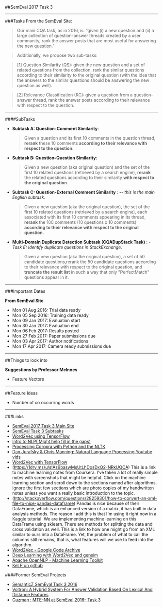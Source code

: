 ##SemEval 2017 Task 3
***

###Tasks
From the SemEval Site:
> Our main CQA task, as in 2016, is:
> “given (i) a new question and (ii) a large collection of question-answer threads created by a user community, rank the 
> answer posts that are most useful for answering the new question.”

> Additionally, we propose two sub-tasks:

> [1] Question Similarity (QS): given the new question and a set of related questions from the collection, rank the similar 
> questions according to their similarity to the original question (with the idea that the answers to the similar
> questions should be answering the new question as well).

> [2] Relevance Classification (RC): given a question from a question-answer thread, rank the answer posts according to 
> their relevance with respect to the question.

***
####SubTasks

* **Subtask A: Question-Comment Similarity**: 
	> Given a question and its first 10 comments in the question thread, **rerank** these 10 comments **according to 
	> their relevance with respect to the question**. 
* **Subtask B: Question-Question Similarity**: 
	> Given a new question (aka original question) and the set of the first 10 related questions (retrieved by a 
	> search engine), **rerank** the related questions according to their similarity **with respect to the original 
	> question**.
* **Subtask C: Question-External Comment Similarity** : *-- this is the main English subtask.* 
	> Given a new question (aka the original question),
	> the set of the first 10 related questions (retrieved by a search engine), each associated with its first 10 
	> comments appearing in its thread, **rerank** the 100 comments (10 questions x 10 comments) **according to their 
	> relevance with respect to the original question**.
* **Multi-Domain Duplicate Detection Subtask (CQADupStack Task)** : - *Task E: Identify duplicate questions in StackExchange.*
	> Given a new question (aka the original question), a set of 50 candidate questions,rerank the 50 candidate 
	> questions according to their relevance with respect to the original question, and **truncate the result list** in 
	> such a way that only "PerfectMatch" questions appear in it.


***

###Important Dates

**From SemEval Site**

* Mon 01 Aug 2016: Trial data ready
* Mon 05 Sep 2016: Training data ready
* Mon 09 Jan 2017: Evaluation start
* Mon 30 Jan 2017: Evaluation end
* Mon 06 Feb 2017: Results posted
* Mon 27 Feb 2017: Paper submissions due
* Mon 03 Apr 2017: Author notifications
* Mon 17 Apr 2017: Camera ready submissions due

***

##Things to look into

**Suggestions by Professor McInnes**
* Feature Vectors

***

##Feature Ideas

* Number of co occurring words

***


###Links

* [SemEval 2017 Task 3 Main Site](http://alt.qcri.org/semeval2017/task3/)
* [SemEval Task 3 Subtasks](http://alt.qcri.org/semeval2017/task3/index.php?id=description-of-tasks)
* [Word2Vec using TensorFlow](https://www.tensorflow.org/versions/r0.10/tutorials/word2vec/index.html)
* [Intro to NLP( Might help fill in the gaps)](http://blog.algorithmia.com/introduction-natural-language-processing-nlp/)
* [Processing Corpora with Python and the NLTK](http://www.freecode.com/articles/processing-corpora-with-python-and-the-natural-language-toolkit)
* [Dan Jurafsky & Chris Manning: Natural Language Processing Youtube vids](https://www.youtube.com/playlist?list=PL6397E4B26D00A269)
* [Word2Vec with TensorFlow](https://www.tensorflow.org/versions/r0.10/tutorials/word2vec/index.html)
* (https://1drv.ms/u/s!As9baswMsUtLhDosDxQ2-NRkUQCA) This is a link to machine learning notes from Coursera. I've taken a lot of really simple notes with screenshots that might be helpful. Click on the machine learning section and scroll down to the sections named after algorithms. Ignore the first few sections which are photo copies of my handwritten notes unless you want a really basic introduction to the topic.
* (http://stackoverflow.com/questions/28259301/how-to-convert-an-xml-file-to-nice-pandas-dataframe) Pandas is nice because of their DataFrame, which is an enhanced version of a matrix, it has     built in data analysis methods. The reason I add this is that I'm using it right now in a Kaggle tutorial. We are implementing machine learning on this DataFrame using sklearn. There are methods for splitting the data and cross validation as well. This is a link to how one might go from an XML similar to ours into a DataFrame. Yet, the problem of what to call the columns still remains, that is, what features will we use to feed into the algorithm. 
* [Word2Vec - Google Code Archive](https://code.google.com/archive/p/word2vec/)
* [Deep Learning with Word2Vec and gensim](http://rare-technologies.com/deep-learning-with-word2vec-and-gensim/)
* [Apache OpenNLP - Machine Learning Toolkit](https://opennlp.apache.org/)
* [KeLP on github](https://github.com/SAG-KeLP)

####Former SemEval Projects
* [SemanticZ SemEval Task 3 2016](http://m-mitchell.com/NAACL-2016/SemEval/pdf/SemEval123.pdf)
* [Voltron: A Hybrid System For Answer Validation Based On Lexical And
Distance Features](http://anthology.aclweb.org/S/S15/S15-2.pdf#page=284)
* [Guzman : MTE-NN at SemEval 2016- Task 3](https://www.researchgate.net/publication/305334825_MTE-NN_at_SemEval-2016_Task_3_Can_Machine_Translation_Evaluation_Help_Community_Question_Answering)


